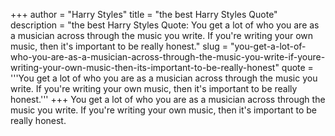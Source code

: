 +++
author = "Harry Styles"
title = "the best Harry Styles Quote"
description = "the best Harry Styles Quote: You get a lot of who you are as a musician across through the music you write. If you're writing your own music, then it's important to be really honest."
slug = "you-get-a-lot-of-who-you-are-as-a-musician-across-through-the-music-you-write-if-youre-writing-your-own-music-then-its-important-to-be-really-honest"
quote = '''You get a lot of who you are as a musician across through the music you write. If you're writing your own music, then it's important to be really honest.'''
+++
You get a lot of who you are as a musician across through the music you write. If you're writing your own music, then it's important to be really honest.
